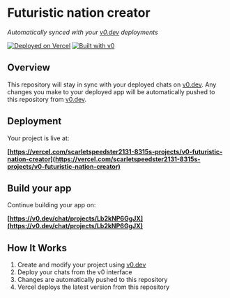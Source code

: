 # Futuristic nation creator

*Automatically synced with your [v0.dev](https://v0.dev) deployments*

[![Deployed on Vercel](https://img.shields.io/badge/Deployed%20on-Vercel-black?style=for-the-badge&logo=vercel)](https://vercel.com/scarletspeedster2131-8315s-projects/v0-futuristic-nation-creator)
[![Built with v0](https://img.shields.io/badge/Built%20with-v0.dev-black?style=for-the-badge)](https://v0.dev/chat/projects/Lb2kNP6GgJX)

## Overview

This repository will stay in sync with your deployed chats on [v0.dev](https://v0.dev).
Any changes you make to your deployed app will be automatically pushed to this repository from [v0.dev](https://v0.dev).

## Deployment

Your project is live at:

**[https://vercel.com/scarletspeedster2131-8315s-projects/v0-futuristic-nation-creator](https://vercel.com/scarletspeedster2131-8315s-projects/v0-futuristic-nation-creator)**

## Build your app

Continue building your app on:

**[https://v0.dev/chat/projects/Lb2kNP6GgJX](https://v0.dev/chat/projects/Lb2kNP6GgJX)**

## How It Works

1. Create and modify your project using [v0.dev](https://v0.dev)
2. Deploy your chats from the v0 interface
3. Changes are automatically pushed to this repository
4. Vercel deploys the latest version from this repository